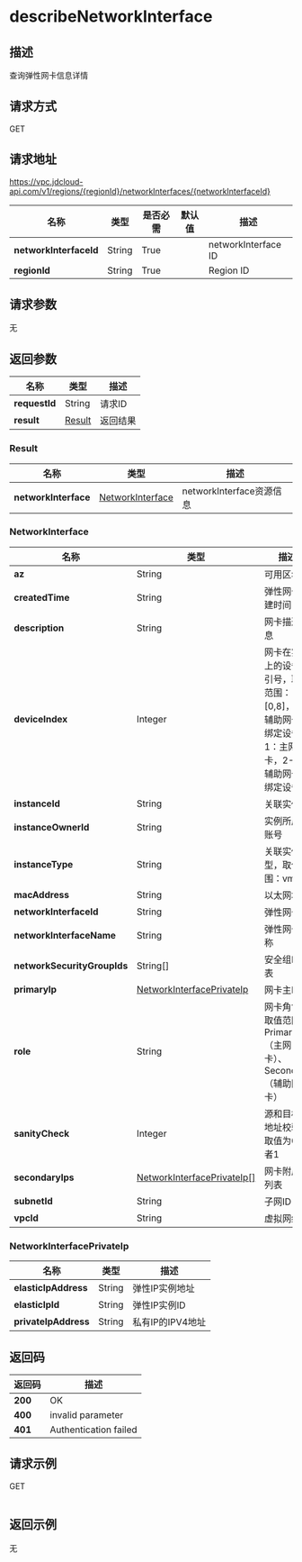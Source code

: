 # describeNetworkInterface


## 描述
查询弹性网卡信息详情

## 请求方式
GET

## 请求地址
https://vpc.jdcloud-api.com/v1/regions/{regionId}/networkInterfaces/{networkInterfaceId}

|名称|类型|是否必需|默认值|描述|
|---|---|---|---|---|
|**networkInterfaceId**|String|True||networkInterface ID|
|**regionId**|String|True||Region ID|

## 请求参数
无


## 返回参数
|名称|类型|描述|
|---|---|---|
|**requestId**|String|请求ID|
|**result**|[Result](##Result)|返回结果|


### <a name="Result">Result</a>
|名称|类型|描述|
|---|---|---|
|**networkInterface**|[NetworkInterface](##NetworkInterface)|networkInterface资源信息|
### <a name="NetworkInterface">NetworkInterface</a>
|名称|类型|描述|
|---|---|---|
|**az**|String|可用区名称|
|**createdTime**|String|弹性网卡创建时间|
|**description**|String|网卡描述信息|
|**deviceIndex**|Integer|网卡在实例上的设备索引号，取值范围：[0,8]，0：辅助网卡未绑定设备，1：主网卡，2-8：辅助网卡已绑定设备|
|**instanceId**|String|关联实例ID|
|**instanceOwnerId**|String|实例所属的账号|
|**instanceType**|String|关联实例类型，取值范围：vm|
|**macAddress**|String|以太网地址|
|**networkInterfaceId**|String|弹性网卡ID|
|**networkInterfaceName**|String|弹性网卡名称|
|**networkSecurityGroupIds**|String[]|安全组ID列表|
|**primaryIp**|[NetworkInterfacePrivateIp](##NetworkInterfacePrivateIp)|网卡主IP|
|**role**|String|网卡角色，取值范围：Primary（主网卡）、Secondary（辅助网卡）|
|**sanityCheck**|Integer|源和目标IP地址校验，取值为0或者1|
|**secondaryIps**|[NetworkInterfacePrivateIp[]](##NetworkInterfacePrivateIp)|网卡附属IP列表|
|**subnetId**|String|子网ID|
|**vpcId**|String|虚拟网络ID|
### <a name="NetworkInterfacePrivateIp">NetworkInterfacePrivateIp</a>
|名称|类型|描述|
|---|---|---|
|**elasticIpAddress**|String|弹性IP实例地址|
|**elasticIpId**|String|弹性IP实例ID|
|**privateIpAddress**|String|私有IP的IPV4地址|

## 返回码
|返回码|描述|
|---|---|
|**200**|OK|
|**400**|invalid parameter|
|**401**|Authentication failed|

## 请求示例
GET
```

```

## 返回示例
无
